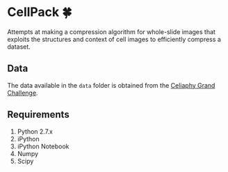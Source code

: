 # CellPack 🍀
Attempts at making a compression algorithm for whole-slide images that exploits the structures and context of cell images to efficiently compress a dataset.  
## Data
The data available in the `data` folder is obtained from the [Celiaphy Grand Challenge](https://grand-challenge.org/site/aidasub-cleceliachy/data/).  
## Requirements
1. Python 2.7.x
2. iPython
3. iPython Notebook
4. Numpy
5. Scipy
